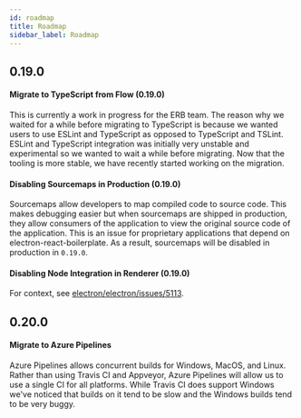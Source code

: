 ```yaml
---
id: roadmap
title: Roadmap
sidebar_label: Roadmap
---
```


## 0.19.0

#### Migrate to TypeScript from Flow (0.19.0)

This is currently a work in progress for the ERB team. The reason why we waited for a while before migrating to TypeScript is because we wanted users to use ESLint and TypeScript as opposed to TypeScript and TSLint. ESLint and TypeScript integration was initially very unstable and experimental so we wanted to wait a while before migrating. Now that the tooling is more stable, we have recently started working on the migration.

#### Disabling Sourcemaps in Production (0.19.0)

Sourcemaps allow developers to map compiled code to source code. This makes debugging easier but when sourcemaps are shipped in production, they allow consumers of the application to view the original source code of the application. This is an issue for proprietary applications that depend on electron-react-boilerplate. As a result, sourcemaps will be disabled in production in `0.19.0`.

#### Disabling Node Integration in Renderer (0.19.0)

For context, see [electron/electron/issues/5113](https://github.com/electron/electron/issues/5113).

## 0.20.0

#### Migrate to Azure Pipelines

Azure Pipelines allows concurrent builds for Windows, MacOS, and Linux. Rather than using Travis CI and Appveyor, Azure Pipelines will allow us to use a single CI for all platforms. While Travis CI does support Windows we've noticed that builds on it tend to be slow and the Windows builds tend to be very buggy.
